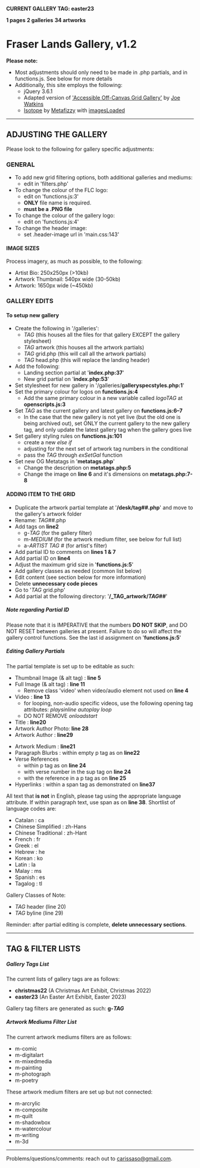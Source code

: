 **CURRENT GALLERY TAG: easter23**

__1 pages__
__2 galleries__
__34 artworks__


# Fraser Lands Gallery, v1.2

__Please note:__
- Most adjustments should only need to be made in .php partials, and in functions.js. See below for more details
- Additionally, this site employs the following:
    - jQuery 3.6.1
    - Adapted version of ['Accessible Off-Canvas Grid Gallery'](https://codepen.io/joe-watkins/pen/RPZbrW/) by [Joe Watkins](https://codepen.io/joe-watkins)
    - [Isotope](https://isotope.metafizzy.co/) by [Metafizzy](https://metafizzy.co/) with [imagesLoaded](https://imagesloaded.desandro.com/)

---

## ADJUSTING THE GALLERY

Please look to the following for gallery specific adjustments:

### GENERAL

  - To add new grid filtering options, both additional galleries and mediums:
    - edit in 'filters.php'
  - To change the colour of the FLC logo:
    - edit on 'functions.js:3'
    - **ONLY** file name is required.
    - **must be a .PNG file**
  - To change the colour of the gallery logo:
    - edit on 'functions.js:4'
  - To change the header image:
    - set .header-image url in 'main.css:143'

#### IMAGE SIZES

Process imagery, as much as possible, to the following:

  - Artist Bio: 250x250px (>10kb)
  - Artwork Thumbnail: 540px wide (30-50kb)
  - Artwork: 1650px wide (~450kb)

### GALLERY EDITS

#### **To setup new gallery** ####
  
- Create the following in '/galleries':
  - _TAG_ (this houses all the files for that gallery EXCEPT the gallery stylesheet)
  - _TAG_ artwork (this houses all the artwork partials)
  - _TAG_ grid.php (this will call all the artwork partials)
  - _TAG_ head.php (this will replace the landing header)
- Add the following:
  - Landing section partial at '**index.php:37**'
  - New grid partial on '**index.php:53**'
- Set stylesheet for new gallery in '/galleries/**galleryspecstyles.php:1**'
- Set the primary colour for logos on **functions.js:4**
  - Add the same primary colour in a new variable called _logoTAG_ at **openscripts.js:3**
- Set _TAG_ as the current gallery and latest gallery on **functions.js:6–7**
  - In the case that the new gallery is not yet live (but the old one is being archived out), set ONLY the current gallery to the new gallery tag, and only update the latest gallery tag when the gallery goes live
- Set gallery styling rules on **functions.js:101**
  - create a new _else if_
  - adjusting for the next set of artwork tag numbers in the conditional
  - pass the _TAG_ through _exSetGal_ function
- Set new OG Metatags in '**metatags.php**'
  - Change the description on **metatags.php:5**
  - Change the image on **line 6** and it's dimensions on **metatags.php:7-8**

#### ADDING ITEM TO THE GRID
- Duplicate the artwork partial template at '**/desk/tag##.php**' and move to the gallery's artwork folder
- Rename: _TAG_##.php
- Add tags on **line2**
  - g-_TAG_ (for the gallery filter)
  - m-_MEDIUM_ (for the artwork medium filter, see below for full list)
  - a-_ARTIST TAG #_ (for artist's filter)
- Add partial ID to comments on **lines 1 & 7**
- Add partial ID on **line4**
- Adjust the maximum grid size in '**functions.js:5**'
- Add gallery classes as needed (common list below)
- Edit content (see section below for more information)
- Delete **unnecessary code pieces**
- Go to '_TAG_ grid.php'
- Add partial at the following directory: '**/_TAG_artwork/_TAG_##**'

##### Note regarding Partial ID

Please note that it is IMPERATIVE that the numbers **DO NOT SKIP**, and DO NOT RESET between galleries at present. Failure to do so will affect the gallery control functions. See the last id assignment on '**functions.js:5**'

##### Editing Gallery Partials

The partial template is set up to be editable as such:
- Thumbnail Image (& alt tag) : **line 5**
- Full Image (& alt tag) : **line 11**
  - Remove class 'video' when video/audio element not used on **line 4**
- Video : **line 13**
  - for looping, non-audio specific videos, use the following opening tag attributes: _playsinline autoplay loop_
  - DO NOT REMOVE _onloadstart_
- Title : **line20**
- Artwork Author Photo: **line 28**
- Artwork Author : **line29**
<!-- - Artwork Author Bio : **line22** TAKEN OUT FOR NOW-->
- Artwork Medium : **line21**
- Paragraph Blurbs : within empty p tag as on **line22**
- Verse References
  - within p tag as on **line 24**
  - with verse number in the sup tag on **line 24**
  - with the reference in a p tag as on **line 25**
- Hyperlinks : within a span tag as demonstrated on **line37**

All text that **is not** in English, please tag using the appropriate language attribute. If within paragraph text, use span as on **line 38**. Shortlist of language codes are:
- Catalan : ca
- Chinese Simplified : zh-Hans
- Chinese Traditional : zh-Hant
- French : fr
- Greek : el
- Hebrew : he
- Korean : ko
- Latin : la
- Malay : ms
- Spanish : es
- Tagalog : tl

Gallery Classes of Note:
- _TAG_ header (line 20)
- _TAG_ byline (line 29)

Reminder: after partial editing is complete, **delete unnecessary sections**.

---

## TAG & FILTER LISTS

##### Gallery Tags List

The current lists of gallery tags are as follows:
- **christmas22** (A Christmas Art Exhibit, Christmas 2022)
- **easter23** (An Easter Art Exhibit, Easter 2023)

Gallery tag filters are generated as such: **g-_TAG_**

##### Artwork Mediums Filter List

The current artwork mediums filters are as follows:
- m-comic
- m-digitalart
- m-mixedmedia
- m-painting
- m-photograph
- m-poetry

These artwork medium filters are set up but not connected:
- m-arcrylic
- m-composite
- m-quilt
- m-shadowbox
- m-watercolour
- m-writing
- m-3d

---
Problems/questions/comments: reach out to carissaso@gmail.com.
